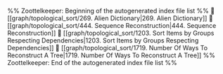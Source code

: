 %% Zoottelkeeper: Beginning of the autogenerated index file list  %%
📄 [[graph/topological_sort/269. Alien Dictionary|269. Alien Dictionary]]
📄 [[graph/topological_sort/444. Sequence Reconstruction|444. Sequence Reconstruction]]
📄 [[graph/topological_sort/1203. Sort Items by Groups Respecting Dependencies|1203. Sort Items by Groups Respecting Dependencies]]
📄 [[graph/topological_sort/1719. Number Of Ways To Reconstruct A Tree|1719. Number Of Ways To Reconstruct A Tree]]
%% Zoottelkeeper: End of the autogenerated index file list  %%
